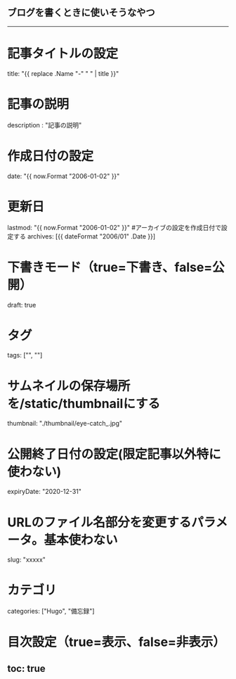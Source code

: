 ## ブログを書くときに使いそうなやつ
---
# 記事タイトルの設定
title: "{{ replace .Name "-" " " | title }}"
# 記事の説明
description : "記事の説明"
# 作成日付の設定
date: "{{ now.Format "2006-01-02" }}"
# 更新日
lastmod: "{{ now.Format "2006-01-02" }}"
#アーカイブの設定を作成日付で設定する
archives: [{{ dateFormat "2006/01" .Date }}]
# 下書きモード（true=下書き、false=公開）
draft: true
# タグ
tags: ["", ""]
# サムネイルの保存場所を/static/thumbnailにする
thumbnail: "./thumbnail/eye-catch_.jpg"
# 公開終了日付の設定(限定記事以外特に使わない)
expiryDate: "2020-12-31"
# URLのファイル名部分を変更するパラメータ。基本使わない
slug: "xxxxx"
# カテゴリ
categories: ["Hugo", "備忘録"]
# 目次設定（true=表示、false=非表示）
toc: true
---

